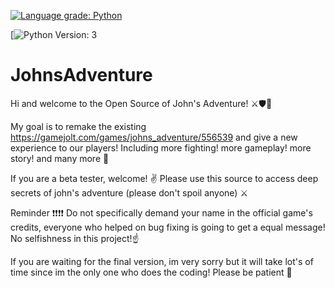 [![Language grade: Python](https://img.shields.io/lgtm/grade/python/g/Marios325346/JohnsAdventure.svg?logo=lgtm&logoWidth=18)](https://lgtm.com/projects/g/Marios325346/JohnsAdventure/context:python)

[![Python Version: 3](https://camo.githubusercontent.com/7bd92a3fe06a0419e93f81a09888a1f8a2ca0837d51dcb739356dddd537c1b73/68747470733a2f2f696d672e736869656c64732e696f2f62616467652f707974686f6e2d332d626c75652e7376673f763d31)

# JohnsAdventure
Hi and welcome to the Open Source of John's Adventure! ⚔🛡🏹

My goal is to remake the existing https://gamejolt.com/games/johns_adventure/556539 and give a new experience to our players!
Including more fighting! more gameplay! more story! and many more 👀


If you are a beta tester, welcome! ✌️
Please use this source to access deep secrets of john's adventure (please don't spoil anyone) ⚔️ 

Reminder ❗❗❗❗
Do not specifically demand your name in the official game's credits, everyone who helped on bug fixing is going to get a equal message! 
No selfishness in this project!☝️


If you are waiting for the final version, im very sorry but it will take lot's of time since im the only one who does the coding! Please be patient 🙏
